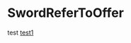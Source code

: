 # SwordReferToOffer
test 
<a href = "https://github.com/DSJsoul/SwordReferToOffer/blob/master/codes/test1.java">test1</a>
